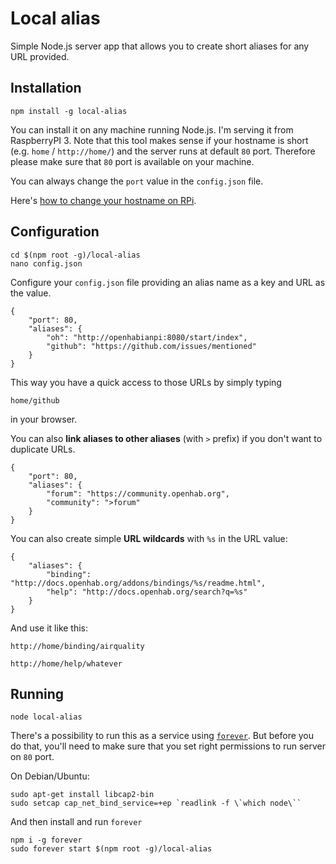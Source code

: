 # Local alias

Simple Node.js server app that allows you to create short aliases for any URL provided.

## Installation

```
npm install -g local-alias
```

You can install it on any machine running Node.js. I'm serving it from RaspberryPI 3.
Note that this tool makes sense if your hostname is short (e.g. `home` / `http://home/`) and the server runs at default `80` port. 
Therefore please make sure that `80` port is available on your machine.

You can always change the `port` value in the `config.json` file.

Here's [how to change your hostname on RPi](https://thepihut.com/blogs/raspberry-pi-tutorials/19668676-renaming-your-raspberry-pi-the-hostname).


## Configuration

```
cd $(npm root -g)/local-alias
nano config.json
```

Configure your `config.json` file providing an alias name as a key and URL as the value.
```
{
    "port": 80,
    "aliases": {
        "oh": "http://openhabianpi:8080/start/index",
        "github": "https://github.com/issues/mentioned"
    }
}
```

This way you have a quick access to those URLs by simply typing
```
home/github
```
in your browser.

You can also **link aliases to other aliases** (with `>` prefix) if you don't want to duplicate URLs.

```
{
    "port": 80,
    "aliases": {
        "forum": "https://community.openhab.org",
        "community": ">forum"
    }
}
```

You can also create simple **URL wildcards** with `%s` in the URL value:
```
{
    "aliases": {
        "binding": "http://docs.openhab.org/addons/bindings/%s/readme.html",
        "help": "http://docs.openhab.org/search?q=%s"
    }
}
```

And use it like this:
```
http://home/binding/airquality

http://home/help/whatever
```


## Running

`node local-alias`

There's a possibility to run this as a service using [`forever`](http://npmjs.com/package/forever).
But before you do that, you'll need to make sure that you set right permissions to run server on `80` port.

On Debian/Ubuntu:

```
sudo apt-get install libcap2-bin
sudo setcap cap_net_bind_service=+ep `readlink -f \`which node\``
```

And then install and run `forever`
```
npm i -g forever
sudo forever start $(npm root -g)/local-alias
```